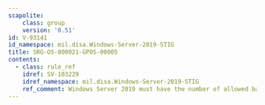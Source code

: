 ```yaml
---
scapolite:
    class: group
    version: '0.51'
id: V-93141
id_namespace: mil.disa.Windows-Server-2019-STIG
title: SRG-OS-000021-GPOS-00005
contents:
  - class: rule_ref
    idref: SV-103229
    idref_namespace: mil.disa.Windows-Server-2019-STIG
    ref_comment: Windows Server 2019 must have the number of allowed bad log ...
---
```


